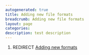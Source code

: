 ```yaml
---
autogenerated: true
title: Adding new file formats
breadcrumb: Adding new file formats
layout: page
categories: 
description: test description
---
```


1.  REDIRECT [Adding new formats](Adding_new_formats)
